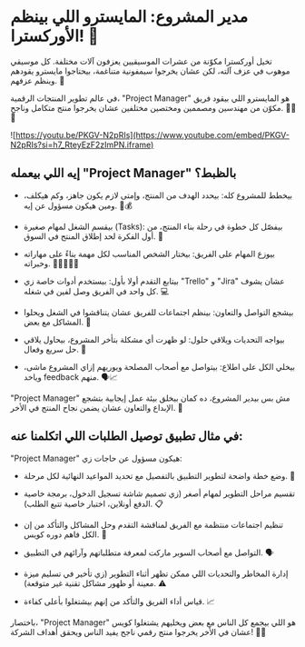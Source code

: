 # مدير المشروع: المايسترو اللي بينظم الأوركسترا! 🎼

تخيل أوركسترا مكوّنة من عشرات الموسيقيين يعزفون آلات مختلفة. كل موسيقي موهوب في عزف آلته، لكن عشان يخرجوا سيمفونية متناغمة، بيحتاجوا مايسترو يقودهم وينظم عزفهم. 🎼

في عالم تطوير المنتجات الرقمية، "Project Manager" هو المايسترو اللي بيقود فريق مكوّن من مهندسين ومصممين ومختصين مختلفين عشان يخرجوا منتج متكامل وناجح. 🧑‍💼✨

![https://youtu.be/PKGV-N2pRIs](https://www.youtube.com/embed/PKGV-N2pRIs?si=h7_RteyEzF2zImPN.iframe)

## إيه اللي بيعمله "Project Manager" بالظبط؟

- بيخطط للمشروع كله: بيحدد الهدف من المنتج، وإمتى لازم يكون جاهز، وكم هيكلف، ومين هيكون مسؤول عن إيه. 📅💰

- بيقسم الشغل لمهام صغيرة (Tasks): بيفصّل كل خطوة في رحلة بناء المنتج، من أول الفكرة لحد إطلاق المنتج في السوق. 📝

- بيوزع المهام على الفريق: بيختار الشخص المناسب لكل مهمة بناءً على مهاراته وخبراته. 👨‍💻👩‍💻🎨

- بيتابع التقدم أولا بأول: بيستخدم أدوات خاصة زي "Trello" و "Jira" عشان يشوف كل واحد في الفريق وصل لفين في شغله. 💻

- بيشجع التواصل والتعاون: بينظم اجتماعات للفريق عشان يتناقشوا في الشغل ويحلوا المشاكل مع بعض. 🤝

- بيواجه التحديات ويلاقي حلول: لو ظهرت أي مشكلة بتأخر المشروع، بيحاول يلاقي حل سريع وفعال. 💪

- بيخلي الكل على اطلاع: بيتواصل مع أصحاب المصلحة ويوريهم إزاي المشروع ماشى، وياخد feedback منهم. 🗣️📈

"Project Manager" مش بس بيدير المشروع، ده كمان بيخلق بيئة عمل إيجابية بتشجع الإبداع والتعاون عشان يضمن نجاح المنتج في الأخر. 💖

## في مثال تطبيق توصيل الطلبات اللي اتكلمنا عنه:

"Project Manager" هيكون مسؤول عن حاجات زي:

- وضع خطة واضحة لتطوير التطبيق بالتفصيل مع تحديد المواعيد النهائية لكل مرحلة. 📅

- تقسيم مراحل التطوير لمهام أصغر (زي تصميم شاشة تسجيل الدخول، برمجة خاصية الدفع أونلاين، اختبار خاصية تتبع الطلب). 📋

- تنظيم اجتماعات منتظمة مع الفريق لمناقشة التقدم وحل المشاكل والتأكد من إن الكل فاهم دوره كويس. 🤝

- التواصل مع أصحاب السوبر ماركت لمعرفة متطلباتهم وآرائهم في التطبيق. 🗣️

- إدارة المخاطر والتحديات اللي ممكن تظهر أثناء التطوير (زي تأخير في تسليم ميزة معينة أو ظهور مشاكل تقنية غير متوقعة). ⚠️

- قياس أداء الفريق والتأكد من إنهم بيشتغلوا بأعلى كفاءة. 📈

باختصار، "Project Manager" هو اللي بيجمع كل الناس مع بعض ويخليهم يشتغلوا كويس عشان في الأخر يخرجوا منتج رقمي ناجح يفيد الناس ويحقق أهداف الشركة! 🚀🎉